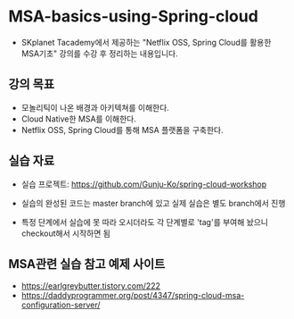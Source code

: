 # MSA-basics-using-Spring-cloud
- SKplanet Tacademy에서 제공하는 "Netflix OSS, Spring Cloud를 활용한 MSA기초" 강의를 수강 후 정리하는 내용입니다.

## 강의 목표
- 모놀리틱이 나온 배경과 아키텍쳐를 이해한다.
- Cloud Native한 MSA를 이해한다.
- Netflix OSS, Spring Cloud를 통해 MSA 플랫폼을 구축한다.

## 실습 자료
- 실습 프로젝트: https://github.com/Gunju-Ko/spring-cloud-workshop
- 실습의 완성된 코드는 master branch에 있고 실제 실습은 별도 branch에서 진행

- 특정 단계에서 실습에 못 따라 오시더라도 각 단계별로 'tag'를 부여해 놨으니 checkout해서 시작하면 됨

## MSA관련 실습 참고 예제 사이트
- https://earlgreybutter.tistory.com/222
- https://daddyprogrammer.org/post/4347/spring-cloud-msa-configuration-server/